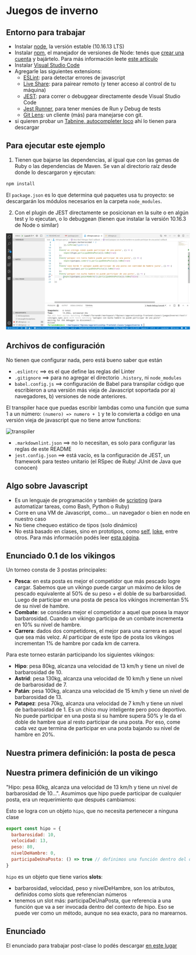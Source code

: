# Juegos de inverno

## Entorno para trabajar

- Instalar [node](https://nodejs.org/es/), la versión estable (10.16.13 LTS)
- Instalar [npm](https://www.npmjs.com/), el manejador de versiones de Node: tenés que [crear una cuenta](https://www.npmjs.com/signup) y bajártelo. Para más información leete [este artículo](http://wiki.uqbar.org/wiki/articles/npm-dependencias.html)
- Instalar [Visual Studio Code](https://code.visualstudio.com/)
- Agregarle las siguientes extensions:
  - [ESLint](https://marketplace.visualstudio.com/items?itemName=dbaeumer.vscode-eslint): para detectar errores de javascript
  - [Live Share](): para pairear remoto (y tener acceso al control de tu máquina)
  - [JEST](https://marketplace.visualstudio.com/items?itemName=Orta.vscode-jest): para correr o debuggear directamente desde Visual Studio Code
  - [Jest Runner](https://marketplace.visualstudio.com/items?itemName=firsttris.vscode-jest-runner), para tener menúes de Run y Debug de tests
  - [Git Lens](https://marketplace.visualstudio.com/items?itemName=eamodio.gitlens): un cliente (más) para manejarse con git.
- si quieren probar un [Tabnine, autocompleter loco](https://marketplace.visualstudio.com/items?itemName=TabNine.tabnine-vscode) ahí lo tienen para descargar

## Para ejecutar este ejemplo

1. Tienen que bajarse las dependencias, al igual que con las gemas de Ruby o las dependencias de Maven. Se van al directorio raíz desde donde lo descargaron y ejecutan:

```bash
npm install
```

El `package.json` es lo que determina qué paquetes usa tu proyecto: se descargarán los módulos necesarios en la carpeta `node_modules`.

2. Con el plugin de JEST directamente se posicionan en la suite o en algún test y lo ejecutan, o lo debuggean (tienen que instalar la versión 10.16.3 de Node o similar)

![debugging](images/demoDebugging.gif)

## Archivos de configuración

No tienen que configurar nada, pero está bueno saber que están

- `.eslintrc` ==> es el que define las reglas del Linter
- `.gitignore` ==> para no agregar el directorio `.history`, ni `node_modules`
- `babel.config.js` ==> configuración de Babel para transpilar código que escribieron a una versión más vieja de Javascript soportada por a) navegadores, b) versiones de node anteriores.

El transpiler hace que puedas escribir lambdas como una función que suma 1 a un número: `(numero) => numero + 1` y te lo convierta a código en una versión vieja de javascript que no tiene arrow functions:

![transpiler](https://i0.wp.com/wipdeveloper.com/wp-content/uploads/2017/05/npm-scripts-babel1.gif?resize=733%2C411&ssl=1)

- `.markdownlint.json` ==> no lo necesitan, es solo para configurar las reglas de este README
- `jest.config.json` ==> está vacío, es la configuración de JEST, un framework para testeo unitario (el RSpec de Ruby/ JUnit de Java que conocen)

## Algo sobre Javascript

- Es un lenguaje de programación y también de [scripting](https://en.wikipedia.org/wiki/Scripting_language) (para automatizar tareas, como Bash, Python o Ruby)
- Corre en una VM de Javascript, como... un navegador o bien en node en nuestro caso
- No tiene chequeo estático de tipos (solo dinámico)
- No está basado en clases, sino en prototipos, como [self](http://www.selflanguage.org/), [Ioke](https://en.wikipedia.org/wiki/Ioke_(programming_language)), entre otros. Para más información podés leer [esta página](http://wiki.uqbar.org/wiki/articles/resumen-lenguajes-prototipados.html).

## Enunciado 0.1 de los vikingos

Un torneo consta de 3 postas principales:

- **Pesca**: en esta posta es mejor el competidor que más pescado logre cargar. Sabemos que un vikingo puede cargar un máximo de kilos de pescado equivalente al 50% de su peso + el doble de su barbarosidad. Luego de participar en una posta de pesca los vikingos incrementan 5% de su nivel de hambre.
- **Combate**: se considera mejor el competidor a aquel que posea la mayor barbarosidad. Cuando un vikingo participa de un combate incrementa en 10% su nivel de hambre.
- **Carrera**: dados dos competidores, el mejor para una carrera es aquel que sea más veloz. Al participar de este tipo de posta los vikingos incrementan 1% de hambre por cada km de carrera.

Para este torneo estarán participando los siguientes vikingos:

- **Hipo**: pesa 80kg, alcanza una velocidad de 13 km/h y tiene un nivel de barbarosidad de 10.
- **Astrid**: pesa 130kg, alcanza una velocidad de 10 km/h y tiene un nivel de barbarosidad de 7.
- **Patán**:  pesa 100kg, alcanza una velocidad de 15 km/h y tiene un nivel de barbarosidad de 13.
- **Patapez**: pesa 70kg, alcanza una velocidad de 7 km/h y tiene un nivel de barbarosidad de 1. Es un chico muy inteligente pero poco deportivo. No puede participar en una posta si su hambre supera 50% y le da el doble de hambre que al resto participar de una posta. Por eso, come cada vez que termina de participar en una posta bajando su nivel de hambre en 20%.

## Nuestra primera definición: la posta de pesca


## Nuestra primera definición de un vikingo

"Hipo: pesa 80kg, alcanza una velocidad de 13 km/h y tiene un nivel de barbarosidad de 10...". Asumimos que hipo puede participar de cualquier posta, era un requerimiento que después cambiamos:

Esto se logra con un objeto `hipo`, que no necesita pertenecer a ninguna clase

```js
export const hipo = {
  barbarosidad: 10,
  velocidad: 13,
  peso: 80,
  nivelDeHambre: 0,
  participaDeUnaPosta: () => true // definimos una función dentro del objeto, se parece a un método
}
```

`hipo` es un objeto que tiene varios **slots**:

- barbarosidad, velocidad, peso y nivelDeHambre, son los atributos, definidos como slots que referencian números
- tenemos un slot más: participaDeUnaPosta, que referencia a una función que va a ser invocada dentro del contexto de hipo. Eso se puede ver como un método, aunque no sea exacto, para no marearnos.

## Enunciado

El enunciado para trabajar post-clase lo podés descargar [en este lugar](https://docs.google.com/document/d/1X6hsA9FuhwxJvQio-JBGHx19cae1dxV9BHN-W5vLX8w/edit#heading=h.k2whxqod4zsw)

